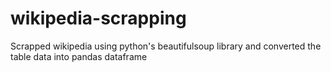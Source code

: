 # wikipedia-scrapping
Scrapped wikipedia using python's beautifulsoup library and converted the table data into pandas dataframe
